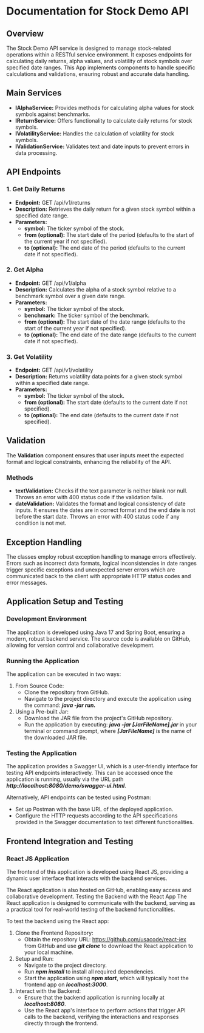 # Documentation for Stock Demo API

## Overview
The Stock Demo API service is designed to manage stock-related operations within a RESTful service environment. It exposes endpoints for calculating daily returns, alpha values, and volatility of stock symbols over specified date ranges. This App implements components to handle specific calculations and validations, ensuring robust and accurate data handling.
## Main Services
- **IAlphaService:** Provides methods for calculating alpha values for stock symbols against benchmarks.
- **IReturnService:** Offers functionality to calculate daily returns for stock symbols.
- **IVolatilityService:** Handles the calculation of volatility for stock symbols.
- **IValidationService:** Validates text and date inputs to prevent errors in data processing.

## API Endpoints
### 1. Get Daily Returns
   - **Endpoint:** GET /api/v1/returns
   - **Description:** Retrieves the daily return for a given stock symbol within a specified date range.
   - **Parameters:**
     - **symbol:** The ticker symbol of the stock.
     - **from (optional):** The start date of the period (defaults to the start of the current year if not specified).
     - **to (optional):** The end date of the period (defaults to the current date if not specified).
### 2. Get Alpha
   - **Endpoint:** GET /api/v1/alpha
   - **Description:** Calculates the alpha of a stock symbol relative to a benchmark symbol over a given date range.
   - **Parameters:**
      - **symbol:** The ticker symbol of the stock.
      - **benchmark:** The ticker symbol of the benchmark.
      - **from (optional):** The start date of the date range (defaults to the start of the current year if not specified).
      - **to (optional):** The end date of the date range (defaults to the current date if not specified).
### 3. Get Volatility
   - **Endpoint:** GET /api/v1/volatility
   - **Description:** Returns volatility data points for a given stock symbol within a specified date range.
   - **Parameters:**
      - **symbol:** The ticker symbol of the stock.
      - **from (optional):** The start date (defaults to the current date if not specified).
      - **to (optional):** The end date (defaults to the current date if not specified).

## Validation
The **Validation** component ensures that user inputs meet the expected format and logical constraints, enhancing the reliability of the API.
### Methods
- **textValidation:** Checks if the text parameter is neither blank nor null. Throws an error with 400 status code if the validation fails.
- **dateValidation:** Validates the format and logical consistency of date inputs. It ensures the dates are in correct format and the end date is not before the start date. Throws an error with 400 status code if any condition is not met.
## Exception Handling
The classes employ robust exception handling to manage errors effectively. Errors such as incorrect data formats, logical inconsistencies in date ranges trigger specific exceptions and unexpected server errors which are communicated back to the client with appropriate HTTP status codes and error messages.

## Application Setup and Testing
### Development Environment
The application is developed using Java 17 and Spring Boot, ensuring a modern, robust backend service. The source code is available on GitHub, allowing for version control and collaborative development.
### Running the Application
The application can be executed in two ways:
1. From Source Code:
   - Clone the repository from GitHub.
   - Navigate to the project directory and execute the application using the command: ***java -jar run.***
2. Using a Pre-built Jar:
   - Download the JAR file from the project's GitHub repository.
   - Run the application by executing: ***java -jar [JarFileName].jar***  in your terminal or command prompt, where ***[JarFileName]*** is the name of the downloaded JAR file.
### Testing the Application
The application provides a Swagger UI, which is a user-friendly interface for testing API endpoints interactively. This can be accessed once the application is running, usually via the URL path ***http://localhost:8080/demo/swagger-ui.html***.

Alternatively, API endpoints can be tested using Postman:

  - Set up Postman with the base URL of the deployed application.
  - Configure the HTTP requests according to the API specifications provided in the Swagger documentation to test different functionalities.
## Frontend Integration and Testing
### React JS Application
The frontend of this application is developed using React JS, providing a dynamic user interface that interacts with the backend services. 

The React application is also hosted on GitHub, enabling easy access and collaborative development.
Testing the Backend with the React App
The React application is designed to communicate with the backend, serving as a practical tool for real-world testing of the backend functionalities.
  
To test the backend using the React app:
1. Clone the Frontend Repository:
    - Obtain the repository URL: https://github.com/usacode/react-iex from GitHub and use ***git clone*** to download the React application to your local machine.
2. Setup and Run:
    - Navigate to the project directory.
    - Run ***npm install*** to install all required dependencies.
    - Start the application using ***npm start***, which will typically host the frontend app on ***localhost:3000***.
3. Interact with the Backend:
    - Ensure that the backend application is running locally at ***localhost:8080***.
    - Use the React app's interface to perform actions that trigger API calls to the backend, verifying the interactions and responses directly through the frontend.

